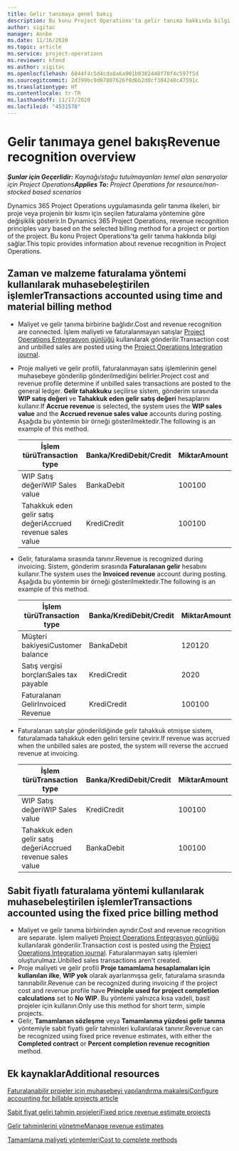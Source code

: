 ```yaml
---
title: Gelir tanımaya genel bakış
description: Bu konu Project Operations'ta gelir tanıma hakkında bilgi sağlar.
author: sigitac
manager: Annbe
ms.date: 11/16/2020
ms.topic: article
ms.service: project-operations
ms.reviewer: kfend
ms.author: sigitac
ms.openlocfilehash: 6844f4c5d4cda8a6a901b0302448f70f4c597f5d
ms.sourcegitcommit: 2d399bc9d07807626f0d6b2d0cf304240c47591c
ms.translationtype: HT
ms.contentlocale: tr-TR
ms.lasthandoff: 11/17/2020
ms.locfileid: "4531578"
---
```

# <a name="revenue-recognition-overview"></a><span data-ttu-id="f8354-103">Gelir tanımaya genel bakış</span><span class="sxs-lookup"><span data-stu-id="f8354-103">Revenue recognition overview</span></span>

<span data-ttu-id="f8354-104">_**Şunlar için Geçerlidir:** Kaynağı/stoğu tutulmayanları temel alan senaryolar için Project Operations_</span><span class="sxs-lookup"><span data-stu-id="f8354-104">_**Applies To:** Project Operations for resource/non-stocked based scenarios_</span></span>

<span data-ttu-id="f8354-105">Dynamics 365 Project Operations uygulamasında gelir tanıma ilkeleri, bir proje veya projenin bir kısmı için seçilen faturalama yöntemine göre değişiklik gösterir.</span><span class="sxs-lookup"><span data-stu-id="f8354-105">In Dynamics 365 Project Operations, revenue recognition principles vary based on the selected billing method for a project or portion of the project.</span></span> <span data-ttu-id="f8354-106">Bu konu Project Operations'ta gelir tanıma hakkında bilgi sağlar.</span><span class="sxs-lookup"><span data-stu-id="f8354-106">This topic provides information about revenue recognition in Project Operations.</span></span>

## <a name="transactions-accounted-using-time-and-material-billing-method"></a><span data-ttu-id="f8354-107">Zaman ve malzeme faturalama yöntemi kullanılarak muhasebeleştirilen işlemler</span><span class="sxs-lookup"><span data-stu-id="f8354-107">Transactions accounted using time and material billing method</span></span>

- <span data-ttu-id="f8354-108">Maliyet ve gelir tanıma birbirine bağlıdır.</span><span class="sxs-lookup"><span data-stu-id="f8354-108">Cost and revenue recognition are connected.</span></span> <span data-ttu-id="f8354-109">İşlem maliyeti ve faturalanmayan satışlar [Project Operations Entegrasyon günlüğü](../project-accounting/project-operations-integration-journal.md) kullanılarak gönderilir.</span><span class="sxs-lookup"><span data-stu-id="f8354-109">Transaction cost and unbilled sales are posted using the [Project Operations Integration journal](../project-accounting/project-operations-integration-journal.md).</span></span>
- <span data-ttu-id="f8354-110">Proje maliyeti ve gelir profili, faturalanmayan satış işlemlerinin genel muhasebeye gönderilip gönderilmediğini belirler.</span><span class="sxs-lookup"><span data-stu-id="f8354-110">Project cost and revenue profile determine if unbilled sales transactions are posted to the general ledger.</span></span> <span data-ttu-id="f8354-111">**Gelir tahakkuku** seçilirse sistem, gönderim sırasında **WIP satış değeri** ve **Tahakkuk eden gelir satış değeri** hesaplarını kullanır.</span><span class="sxs-lookup"><span data-stu-id="f8354-111">If **Accrue revenue** is selected, the system uses the **WIP sales value** and the **Accrued revenue sales value** accounts during posting.</span></span> <span data-ttu-id="f8354-112">Aşağıda bu yöntemin bir örneği gösterilmektedir.</span><span class="sxs-lookup"><span data-stu-id="f8354-112">The following is an example of this method.</span></span>  

  | <span data-ttu-id="f8354-113">İşlem türü</span><span class="sxs-lookup"><span data-stu-id="f8354-113">Transaction type</span></span> | <span data-ttu-id="f8354-114">Banka/Kredi</span><span class="sxs-lookup"><span data-stu-id="f8354-114">Debit/Credit</span></span> | <span data-ttu-id="f8354-115">Miktar</span><span class="sxs-lookup"><span data-stu-id="f8354-115">Amount</span></span> |
  | --- | --- | --- |
  | <span data-ttu-id="f8354-116">WIP Satış değeri</span><span class="sxs-lookup"><span data-stu-id="f8354-116">WIP Sales value</span></span> | <span data-ttu-id="f8354-117">Banka</span><span class="sxs-lookup"><span data-stu-id="f8354-117">Debit</span></span> | <span data-ttu-id="f8354-118">100</span><span class="sxs-lookup"><span data-stu-id="f8354-118">100</span></span> |
  | <span data-ttu-id="f8354-119">Tahakkuk eden gelir satış değeri</span><span class="sxs-lookup"><span data-stu-id="f8354-119">Accrued revenue sales value</span></span> | <span data-ttu-id="f8354-120">Kredi</span><span class="sxs-lookup"><span data-stu-id="f8354-120">Credit</span></span> | <span data-ttu-id="f8354-121">100</span><span class="sxs-lookup"><span data-stu-id="f8354-121">100</span></span> |

- <span data-ttu-id="f8354-122">Gelir, faturalama sırasında tanınır.</span><span class="sxs-lookup"><span data-stu-id="f8354-122">Revenue is recognized during invoicing.</span></span> <span data-ttu-id="f8354-123">Sistem, gönderim sırasında **Faturalanan gelir** hesabını kullanır.</span><span class="sxs-lookup"><span data-stu-id="f8354-123">The system uses the **Invoiced revenue** account during posting.</span></span> <span data-ttu-id="f8354-124">Aşağıda bu yöntemin bir örneği gösterilmektedir.</span><span class="sxs-lookup"><span data-stu-id="f8354-124">The following is an example of this method.</span></span>  

  | <span data-ttu-id="f8354-125">İşlem türü</span><span class="sxs-lookup"><span data-stu-id="f8354-125">Transaction type</span></span> | <span data-ttu-id="f8354-126">Banka/Kredi</span><span class="sxs-lookup"><span data-stu-id="f8354-126">Debit/Credit</span></span> | <span data-ttu-id="f8354-127">Miktar</span><span class="sxs-lookup"><span data-stu-id="f8354-127">Amount</span></span> |
  | --- | --- | --- |
  | <span data-ttu-id="f8354-128">Müşteri bakiyesi</span><span class="sxs-lookup"><span data-stu-id="f8354-128">Customer balance</span></span> | <span data-ttu-id="f8354-129">Banka</span><span class="sxs-lookup"><span data-stu-id="f8354-129">Debit</span></span> | <span data-ttu-id="f8354-130">120</span><span class="sxs-lookup"><span data-stu-id="f8354-130">120</span></span> |
  | <span data-ttu-id="f8354-131">Satış vergisi borçları</span><span class="sxs-lookup"><span data-stu-id="f8354-131">Sales tax payable</span></span> | <span data-ttu-id="f8354-132">Kredi</span><span class="sxs-lookup"><span data-stu-id="f8354-132">Credit</span></span> | <span data-ttu-id="f8354-133">20</span><span class="sxs-lookup"><span data-stu-id="f8354-133">20</span></span> |
  | <span data-ttu-id="f8354-134">Faturalanan Gelir</span><span class="sxs-lookup"><span data-stu-id="f8354-134">Invoiced Revenue</span></span> | <span data-ttu-id="f8354-135">Kredi</span><span class="sxs-lookup"><span data-stu-id="f8354-135">Credit</span></span> | <span data-ttu-id="f8354-136">100</span><span class="sxs-lookup"><span data-stu-id="f8354-136">100</span></span> |

- <span data-ttu-id="f8354-137">Faturalanan satışlar gönderildiğinde gelir tahakkuk etmişse sistem, faturalamada tahakkuk eden geliri tersine çevirir.</span><span class="sxs-lookup"><span data-stu-id="f8354-137">If revenue was accrued when the unbilled sales are posted, the system will reverse the accrued revenue at invoicing.</span></span>

  | <span data-ttu-id="f8354-138">İşlem türü</span><span class="sxs-lookup"><span data-stu-id="f8354-138">Transaction type</span></span> | <span data-ttu-id="f8354-139">Banka/Kredi</span><span class="sxs-lookup"><span data-stu-id="f8354-139">Debit/Credit</span></span> | <span data-ttu-id="f8354-140">Miktar</span><span class="sxs-lookup"><span data-stu-id="f8354-140">Amount</span></span> |
  | --- | --- | --- |
  | <span data-ttu-id="f8354-141">WIP Satış değeri</span><span class="sxs-lookup"><span data-stu-id="f8354-141">WIP Sales value</span></span> | <span data-ttu-id="f8354-142">Kredi</span><span class="sxs-lookup"><span data-stu-id="f8354-142">Credit</span></span> | <span data-ttu-id="f8354-143">100</span><span class="sxs-lookup"><span data-stu-id="f8354-143">100</span></span> |
  | <span data-ttu-id="f8354-144">Tahakkuk eden gelir satış değeri</span><span class="sxs-lookup"><span data-stu-id="f8354-144">Accrued revenue sales value</span></span> | <span data-ttu-id="f8354-145">Banka</span><span class="sxs-lookup"><span data-stu-id="f8354-145">Debit</span></span> | <span data-ttu-id="f8354-146">100</span><span class="sxs-lookup"><span data-stu-id="f8354-146">100</span></span> |

## <a name="transactions-accounted-using-the-fixed-price-billing-method"></a><span data-ttu-id="f8354-147">Sabit fiyatlı faturalama yöntemi kullanılarak muhasebeleştirilen işlemler</span><span class="sxs-lookup"><span data-stu-id="f8354-147">Transactions accounted using the fixed price billing method</span></span>

- <span data-ttu-id="f8354-148">Maliyet ve gelir tanıma birbirinden ayrıdır.</span><span class="sxs-lookup"><span data-stu-id="f8354-148">Cost and revenue recognition are separate.</span></span> <span data-ttu-id="f8354-149">İşlem maliyeti [Project Operations Entegrasyon günlüğü](../project-accounting/project-operations-integration-journal.md) kullanılarak gönderilir.</span><span class="sxs-lookup"><span data-stu-id="f8354-149">Transaction cost is posted using the [Project Operations Integration journal](../project-accounting/project-operations-integration-journal.md).</span></span> <span data-ttu-id="f8354-150">Faturalanmayan satış işlemleri oluşturulmaz.</span><span class="sxs-lookup"><span data-stu-id="f8354-150">Unbilled sales transactions aren't created.</span></span>
- <span data-ttu-id="f8354-151">Proje maliyeti ve gelir profili **Proje tamamlama hesaplamaları için kullanılan ilke**, **WIP yok** olarak ayarlanmışsa gelir, faturalama sırasında tanınabilir.</span><span class="sxs-lookup"><span data-stu-id="f8354-151">Revenue can be recognized during invoicing if the project cost and revenue profile have **Principle used for project completion calculations** set to **No WIP**.</span></span> <span data-ttu-id="f8354-152">Bu yöntemi yalnızca kısa vadeli, basit projeler için kullanın.</span><span class="sxs-lookup"><span data-stu-id="f8354-152">Only use this method for short term, simple projects.</span></span>
- <span data-ttu-id="f8354-153">Gelir, **Tamamlanan sözleşme** veya **Tamamlanma yüzdesi gelir tanıma** yöntemiyle sabit fiyatlı gelir tahminleri kullanılarak tanınır.</span><span class="sxs-lookup"><span data-stu-id="f8354-153">Revenue can be recognized using fixed price revenue estimates, with either the **Completed contract** or **Percent completion revenue recognition** method.</span></span>

## <a name="additional-resources"></a><span data-ttu-id="f8354-154">Ek kaynaklar</span><span class="sxs-lookup"><span data-stu-id="f8354-154">Additional resources</span></span>
[<span data-ttu-id="f8354-155">Faturalanabilir projeler için muhasebeyi yapılandırma makalesi</span><span class="sxs-lookup"><span data-stu-id="f8354-155">Configure accounting for billable projects article</span></span>](../project-accounting/configure-accounting-billable-projects.md)

[<span data-ttu-id="f8354-156">Sabit fiyat geliri tahmin projeleri</span><span class="sxs-lookup"><span data-stu-id="f8354-156">Fixed price revenue estimate projects</span></span>](rev-rec-percentage-completion-method.md)

[<span data-ttu-id="f8354-157">Gelir tahminlerini yönetme</span><span class="sxs-lookup"><span data-stu-id="f8354-157">Manage revenue estimates</span></span>](rev-rec-completed-contract-method.md)

[<span data-ttu-id="f8354-158">Tamamlama maliyeti yöntemleri</span><span class="sxs-lookup"><span data-stu-id="f8354-158">Cost to complete methods</span></span>](cost-complete-methods.md)
